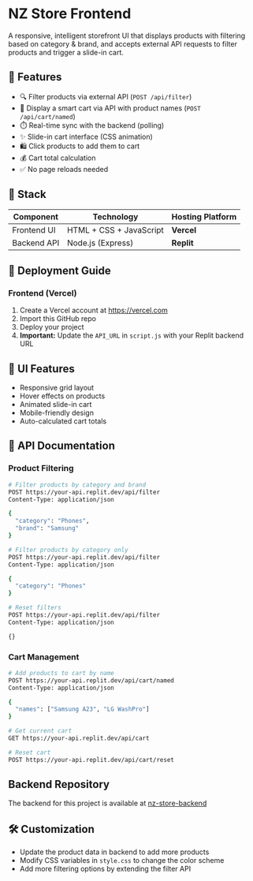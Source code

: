 # NZ Store Frontend

A responsive, intelligent storefront UI that displays products with filtering based on category & brand, and accepts external API requests to filter products and trigger a slide-in cart.

## 🎯 Features

- 🔍 Filter products via external API (`POST /api/filter`)
- 🛒 Display a smart cart via API with product names (`POST /api/cart/named`)
- ⏱️ Real-time sync with the backend (polling)
- ✨ Slide-in cart interface (CSS animation)
- 🛍️ Click products to add them to cart
- 💰 Cart total calculation
- ✅ No page reloads needed

## 🧱 Stack

| Component   | Technology              | Hosting Platform |
| ----------- | ----------------------- | ---------------- |
| Frontend UI | HTML + CSS + JavaScript | **Vercel**       |
| Backend API | Node.js (Express)       | **Replit**       |

## 🚀 Deployment Guide

### Frontend (Vercel)

1. Create a Vercel account at https://vercel.com
2. Import this GitHub repo
3. Deploy your project
4. **Important:** Update the `API_URL` in `script.js` with your Replit backend URL

## 📱 UI Features

- Responsive grid layout
- Hover effects on products
- Animated slide-in cart
- Mobile-friendly design
- Auto-calculated cart totals

## 🔌 API Documentation

### Product Filtering

```bash
# Filter products by category and brand
POST https://your-api.replit.dev/api/filter
Content-Type: application/json

{
  "category": "Phones",
  "brand": "Samsung"
}

# Filter products by category only
POST https://your-api.replit.dev/api/filter
Content-Type: application/json

{
  "category": "Phones"
}

# Reset filters
POST https://your-api.replit.dev/api/filter
Content-Type: application/json

{}
```

### Cart Management

```bash
# Add products to cart by name
POST https://your-api.replit.dev/api/cart/named
Content-Type: application/json

{
  "names": ["Samsung A23", "LG WashPro"]
}

# Get current cart
GET https://your-api.replit.dev/api/cart

# Reset cart
POST https://your-api.replit.dev/api/cart/reset
```

## Backend Repository

The backend for this project is available at [nz-store-backend](https://github.com/rxd-blue/nz-store-backend)

## 🛠️ Customization

- Update the product data in backend to add more products
- Modify CSS variables in `style.css` to change the color scheme
- Add more filtering options by extending the filter API
